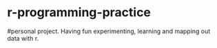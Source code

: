 # r-programming-practice
#personal project. Having fun experimenting, learning and mapping out data with r. 
